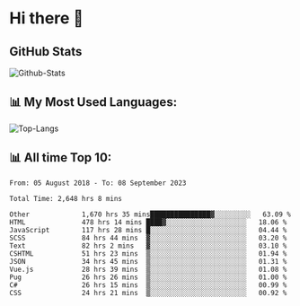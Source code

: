# Hi there 👋

## GitHub Stats
![Github-Stats](https://github-readme-stats-sigma-five.vercel.app/api?username=ltorson&show_icons=true&theme=radical&count_private=true)

## 📊 My Most Used Languages:
![Top-Langs](https://github-readme-stats-sigma-five.vercel.app/api/top-langs/?username=LTorson&layout=compact&langs_count=10)

## 📊 All time Top 10:
<!--START_SECTION:waka-->

```text
From: 05 August 2018 - To: 08 September 2023

Total Time: 2,648 hrs 8 mins

Other             1,670 hrs 35 mins███████████████▓░░░░░░░░░   63.09 %
HTML              478 hrs 14 mins ████▓░░░░░░░░░░░░░░░░░░░░   18.06 %
JavaScript        117 hrs 28 mins █░░░░░░░░░░░░░░░░░░░░░░░░   04.44 %
SCSS              84 hrs 44 mins  ▓░░░░░░░░░░░░░░░░░░░░░░░░   03.20 %
Text              82 hrs 2 mins   ▓░░░░░░░░░░░░░░░░░░░░░░░░   03.10 %
CSHTML            51 hrs 23 mins  ▒░░░░░░░░░░░░░░░░░░░░░░░░   01.94 %
JSON              34 hrs 45 mins  ▒░░░░░░░░░░░░░░░░░░░░░░░░   01.31 %
Vue.js            28 hrs 39 mins  ▒░░░░░░░░░░░░░░░░░░░░░░░░   01.08 %
Pug               26 hrs 26 mins  ▒░░░░░░░░░░░░░░░░░░░░░░░░   01.00 %
C#                26 hrs 15 mins  ▒░░░░░░░░░░░░░░░░░░░░░░░░   00.99 %
CSS               24 hrs 21 mins  ▒░░░░░░░░░░░░░░░░░░░░░░░░   00.92 %
```

<!--END_SECTION:waka-->
